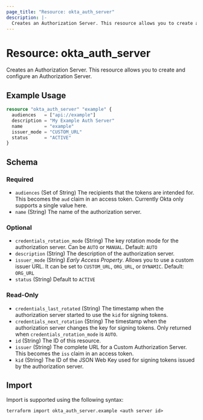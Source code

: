 ```yaml
---
page_title: "Resource: okta_auth_server"
description: |-
  Creates an Authorization Server. This resource allows you to create and configure an Authorization Server.
---
```


# Resource: okta_auth_server

Creates an Authorization Server. This resource allows you to create and configure an Authorization Server.

## Example Usage

```terraform
resource "okta_auth_server" "example" {
  audiences   = ["api://example"]
  description = "My Example Auth Server"
  name        = "example"
  issuer_mode = "CUSTOM_URL"
  status      = "ACTIVE"
}
```

<!-- schema generated by tfplugindocs -->
## Schema

### Required

- `audiences` (Set of String) The recipients that the tokens are intended for. This becomes the `aud` claim in an access token. Currently Okta only supports a single value here.
- `name` (String) The name of the authorization server.

### Optional

- `credentials_rotation_mode` (String) The key rotation mode for the authorization server. Can be `AUTO` or `MANUAL`. Default: `AUTO`
- `description` (String) The description of the authorization server.
- `issuer_mode` (String) *Early Access Property*. Allows you to use a custom issuer URL. It can be set to `CUSTOM_URL`, `ORG_URL`, or `DYNAMIC`. Default: `ORG_URL`
- `status` (String) Default to `ACTIVE`

### Read-Only

- `credentials_last_rotated` (String) The timestamp when the authorization server started to use the `kid` for signing tokens.
- `credentials_next_rotation` (String) The timestamp when the authorization server changes the key for signing tokens. Only returned when `credentials_rotation_mode` is `AUTO`.
- `id` (String) The ID of this resource.
- `issuer` (String) The complete URL for a Custom Authorization Server. This becomes the `iss` claim in an access token.
- `kid` (String) The ID of the JSON Web Key used for signing tokens issued by the authorization server.

## Import

Import is supported using the following syntax:

```shell
terraform import okta_auth_server.example <auth server id>
```
